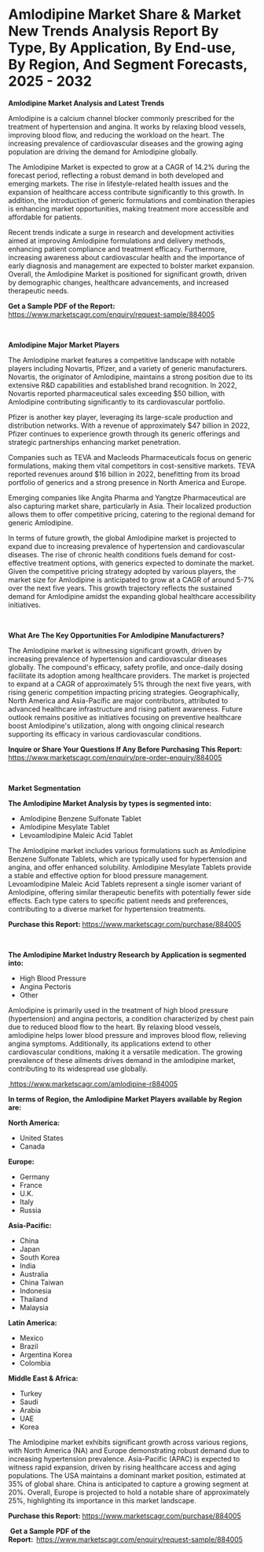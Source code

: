 <p><h1>Amlodipine Market Share & Market New Trends Analysis Report By Type, By Application, By End-use, By Region, And Segment Forecasts, 2025 - 2032</h1></p><p><strong>Amlodipine Market Analysis and Latest Trends</strong></p>
<p><p>Amlodipine is a calcium channel blocker commonly prescribed for the treatment of hypertension and angina. It works by relaxing blood vessels, improving blood flow, and reducing the workload on the heart. The increasing prevalence of cardiovascular diseases and the growing aging population are driving the demand for Amlodipine globally.</p><p>The Amlodipine Market is expected to grow at a CAGR of 14.2% during the forecast period, reflecting a robust demand in both developed and emerging markets. The rise in lifestyle-related health issues and the expansion of healthcare access contribute significantly to this growth. In addition, the introduction of generic formulations and combination therapies is enhancing market opportunities, making treatment more accessible and affordable for patients.</p><p>Recent trends indicate a surge in research and development activities aimed at improving Amlodipine formulations and delivery methods, enhancing patient compliance and treatment efficacy. Furthermore, increasing awareness about cardiovascular health and the importance of early diagnosis and management are expected to bolster market expansion. Overall, the Amlodipine Market is positioned for significant growth, driven by demographic changes, healthcare advancements, and increased therapeutic needs.</p></p>
<p><strong>Get a Sample PDF of the Report:&nbsp;</strong> <a href="https://www.marketscagr.com/enquiry/request-sample/884005?utm_campaign=3363&utm_medium=2&utm_source=Github&utm_content=ia&utm_term=19042025&utm_id=amlodipine">https://www.marketscagr.com/enquiry/request-sample/884005</a></p>
<p>&nbsp;</p>
<p><strong>Amlodipine Major Market Players</strong></p>
<p><p>The Amlodipine market features a competitive landscape with notable players including Novartis, Pfizer, and a variety of generic manufacturers. Novartis, the originator of Amlodipine, maintains a strong position due to its extensive R&D capabilities and established brand recognition. In 2022, Novartis reported pharmaceutical sales exceeding $50 billion, with Amlodipine contributing significantly to its cardiovascular portfolio. </p><p>Pfizer is another key player, leveraging its large-scale production and distribution networks. With a revenue of approximately $47 billion in 2022, Pfizer continues to experience growth through its generic offerings and strategic partnerships enhancing market penetration.</p><p>Companies such as TEVA and Macleods Pharmaceuticals focus on generic formulations, making them vital competitors in cost-sensitive markets. TEVA reported revenues around $16 billion in 2022, benefitting from its broad portfolio of generics and a strong presence in North America and Europe.</p><p>Emerging companies like Angita Pharma and Yangtze Pharmaceutical are also capturing market share, particularly in Asia. Their localized production allows them to offer competitive pricing, catering to the regional demand for generic Amlodipine.</p><p>In terms of future growth, the global Amlodipine market is projected to expand due to increasing prevalence of hypertension and cardiovascular diseases. The rise of chronic health conditions fuels demand for cost-effective treatment options, with generics expected to dominate the market. Given the competitive pricing strategy adopted by various players, the market size for Amlodipine is anticipated to grow at a CAGR of around 5-7% over the next five years. This growth trajectory reflects the sustained demand for Amlodipine amidst the expanding global healthcare accessibility initiatives.</p></p>
<p>&nbsp;</p>
<p><strong>What Are The Key Opportunities For Amlodipine Manufacturers?</strong></p>
<p><p>The Amlodipine market is witnessing significant growth, driven by increasing prevalence of hypertension and cardiovascular diseases globally. The compound's efficacy, safety profile, and once-daily dosing facilitate its adoption among healthcare providers. The market is projected to expand at a CAGR of approximately 5% through the next five years, with rising generic competition impacting pricing strategies. Geographically, North America and Asia-Pacific are major contributors, attributed to advanced healthcare infrastructure and rising patient awareness. Future outlook remains positive as initiatives focusing on preventive healthcare boost Amlodipine's utilization, along with ongoing clinical research supporting its efficacy in various cardiovascular conditions.</p></p>
<p><strong>Inquire or Share Your Questions If Any Before Purchasing This Report:</strong> <a href="https://www.marketscagr.com/enquiry/pre-order-enquiry/884005?utm_campaign=3363&utm_medium=2&utm_source=Github&utm_content=ia&utm_term=19042025&utm_id=amlodipine">https://www.marketscagr.com/enquiry/pre-order-enquiry/884005</a></p>
<p>&nbsp;</p>
<p><strong>Market Segmentation</strong></p>
<p><strong>The Amlodipine Market Analysis by types is segmented into:</strong></p>
<p><ul><li>Amlodipine Benzene Sulfonate Tablet</li><li>Amlodipine Mesylate Tablet</li><li>Levoamlodipine Maleic Acid Tablet</li></ul></p>
<p><p>The Amlodipine market includes various formulations such as Amlodipine Benzene Sulfonate Tablets, which are typically used for hypertension and angina, and offer enhanced solubility. Amlodipine Mesylate Tablets provide a stable and effective option for blood pressure management. Levoamlodipine Maleic Acid Tablets represent a single isomer variant of Amlodipine, offering similar therapeutic benefits with potentially fewer side effects. Each type caters to specific patient needs and preferences, contributing to a diverse market for hypertension treatments.</p></p>
<p><strong>Purchase this Report:&nbsp;</strong><a href="https://www.marketscagr.com/purchase/884005?utm_campaign=3363&utm_medium=2&utm_source=Github&utm_content=ia&utm_term=19042025&utm_id=amlodipine">https://www.marketscagr.com/purchase/884005</a></p>
<p>&nbsp;</p>
<p><strong>The Amlodipine Market Industry Research by Application is segmented into:</strong></p>
<p><ul><li>High Blood Pressure</li><li>Angina Pectoris</li><li>Other</li></ul></p>
<p><p>Amlodipine is primarily used in the treatment of high blood pressure (hypertension) and angina pectoris, a condition characterized by chest pain due to reduced blood flow to the heart. By relaxing blood vessels, amlodipine helps lower blood pressure and improves blood flow, relieving angina symptoms. Additionally, its applications extend to other cardiovascular conditions, making it a versatile medication. The growing prevalence of these ailments drives demand in the amlodipine market, contributing to its widespread use globally.</p></p>
<p><a href="https://www.marketscagr.com/amlodipine-r884005?utm_campaign=3363&utm_medium=2&utm_source=Github&utm_content=ia&utm_term=19042025&utm_id=amlodipine">&nbsp;https://www.marketscagr.com/amlodipine-r884005</a></p>
<p><strong>In terms of Region, the Amlodipine Market Players available by Region are:</strong></p>
<p>
    <p> <strong> North America: </strong>
        <ul>
            <li>United States</li>
            <li>Canada</li>
        </ul>
        </p> 
    <p> <strong> Europe: </strong>
        <ul>
            <li>Germany</li>
            <li>France</li>
            <li>U.K.</li>
            <li>Italy</li>
            <li>Russia</li>
        </ul>
        </p> 
    <p> <strong> Asia-Pacific: </strong>
        <ul>
            <li>China</li>
            <li>Japan</li>
            <li>South Korea</li>
            <li>India</li>
            <li>Australia</li>
            <li>China Taiwan</li>
            <li>Indonesia</li>
            <li>Thailand</li>
            <li>Malaysia</li>
        </ul>
        </p> 
    <p> <strong> Latin America: </strong>
        <ul>
            <li>Mexico</li>
            <li>Brazil</li>
            <li>Argentina Korea</li>
            <li>Colombia</li>
        </ul>
        </p> 
    <p> <strong> Middle East & Africa: </strong>
        <ul>
            <li>Turkey</li>
            <li>Saudi</li>
            <li>Arabia</li>
            <li>UAE</li>
            <li>Korea</li>
        </ul>
    </p>
    </p>
<p><p>The Amlodipine market exhibits significant growth across various regions, with North America (NA) and Europe demonstrating robust demand due to increasing hypertension prevalence. Asia-Pacific (APAC) is expected to witness rapid expansion, driven by rising healthcare access and aging populations. The USA maintains a dominant market position, estimated at 35% of global share. China is anticipated to capture a growing segment at 20%. Overall, Europe is projected to hold a notable share of approximately 25%, highlighting its importance in this market landscape.</p></p>
<p><strong>Purchase this Report: </strong><a href="https://www.marketscagr.com/purchase/884005?utm_campaign=3363&utm_medium=2&utm_source=Github&utm_content=ia&utm_term=19042025&utm_id=amlodipine">https://www.marketscagr.com/purchase/884005</a></p>
<p>&nbsp;<strong>Get a Sample PDF of the Report:&nbsp;&nbsp;</strong><a href="https://www.marketscagr.com/enquiry/request-sample/884005?utm_campaign=3363&utm_medium=2&utm_source=Github&utm_content=ia&utm_term=19042025&utm_id=amlodipine">https://www.marketscagr.com/enquiry/request-sample/884005</a></p>
<p><strong></strong></p>
<p><p></p><p></p><p></p></p>